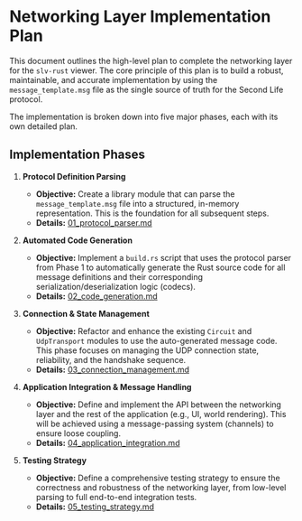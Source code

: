 # Networking Layer Implementation Plan

This document outlines the high-level plan to complete the networking layer for the `slv-rust` viewer. The core principle of this plan is to build a robust, maintainable, and accurate implementation by using the `message_template.msg` file as the single source of truth for the Second Life protocol.

The implementation is broken down into five major phases, each with its own detailed plan.

## Implementation Phases

1.  **Protocol Definition Parsing**
    *   **Objective:** Create a library module that can parse the `message_template.msg` file into a structured, in-memory representation. This is the foundation for all subsequent steps.
    *   **Details:** [01_protocol_parser.md](./01_protocol_parser.md)

2.  **Automated Code Generation**
    *   **Objective:** Implement a `build.rs` script that uses the protocol parser from Phase 1 to automatically generate the Rust source code for all message definitions and their corresponding serialization/deserialization logic (codecs).
    *   **Details:** [02_code_generation.md](./02_code_generation.md)

3.  **Connection & State Management**
    *   **Objective:** Refactor and enhance the existing `Circuit` and `UdpTransport` modules to use the auto-generated message code. This phase focuses on managing the UDP connection state, reliability, and the handshake sequence.
    *   **Details:** [03_connection_management.md](./03_connection_management.md)

4.  **Application Integration & Message Handling**
    *   **Objective:** Define and implement the API between the networking layer and the rest of the application (e.g., UI, world rendering). This will be achieved using a message-passing system (channels) to ensure loose coupling.
    *   **Details:** [04_application_integration.md](./04_application_integration.md)

5.  **Testing Strategy**
    *   **Objective:** Define a comprehensive testing strategy to ensure the correctness and robustness of the networking layer, from low-level parsing to full end-to-end integration tests.
    *   **Details:** [05_testing_strategy.md](./05_testing_strategy.md)
